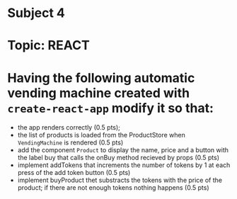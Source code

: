 # Subject 4
# Topic: REACT

# Having the following automatic vending machine created with `create-react-app` modify it so that:
- the app renders correctly (0.5 pts);
- the list of products is loaded from the ProductStore when `VendingMachine` is rendered (0.5 pts)
- add the component `Product` to display the name, price and a button with the label buy that calls the onBuy method recieved by props (0.5 pts)
- implement addTokens that increments the number of tokens by 1 at each press of the add token button (0.5 pts)
- implement buyProduct thet substracts the tokens with the price of the product; if there are not enough tokens nothing happens (0.5 pts)
